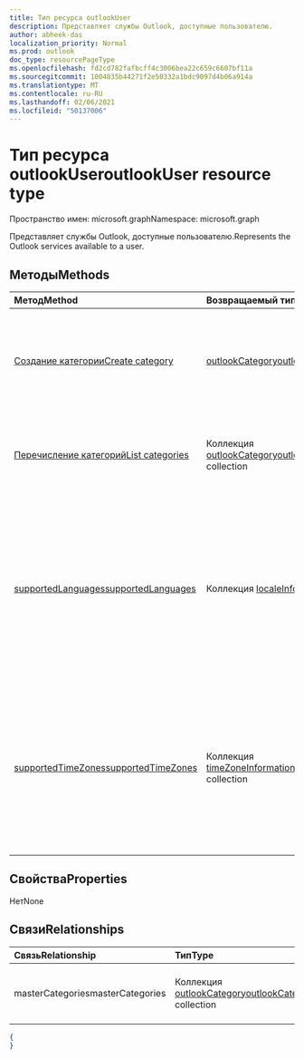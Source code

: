 ```yaml
---
title: Тип ресурса outlookUser
description: Представляет службы Outlook, доступные пользователю.
author: abheek-das
localization_priority: Normal
ms.prod: outlook
doc_type: resourcePageType
ms.openlocfilehash: fd2cd782fafbcff4c3006bea22c659c6607bf11a
ms.sourcegitcommit: 1004835b44271f2e50332a1bdc9097d4b06a914a
ms.translationtype: MT
ms.contentlocale: ru-RU
ms.lasthandoff: 02/06/2021
ms.locfileid: "50137006"
---
```

# <a name="outlookuser-resource-type"></a><span data-ttu-id="d7ea3-103">Тип ресурса outlookUser</span><span class="sxs-lookup"><span data-stu-id="d7ea3-103">outlookUser resource type</span></span>

<span data-ttu-id="d7ea3-104">Пространство имен: microsoft.graph</span><span class="sxs-lookup"><span data-stu-id="d7ea3-104">Namespace: microsoft.graph</span></span>


<span data-ttu-id="d7ea3-105">Представляет службы Outlook, доступные пользователю.</span><span class="sxs-lookup"><span data-stu-id="d7ea3-105">Represents the Outlook services available to a user.</span></span>


## <a name="methods"></a><span data-ttu-id="d7ea3-106">Методы</span><span class="sxs-lookup"><span data-stu-id="d7ea3-106">Methods</span></span>

| <span data-ttu-id="d7ea3-107">Метод</span><span class="sxs-lookup"><span data-stu-id="d7ea3-107">Method</span></span>           | <span data-ttu-id="d7ea3-108">Возвращаемый тип</span><span class="sxs-lookup"><span data-stu-id="d7ea3-108">Return Type</span></span>    |<span data-ttu-id="d7ea3-109">Описание</span><span class="sxs-lookup"><span data-stu-id="d7ea3-109">Description</span></span>|
|:---------------|:--------|:----------|
|[<span data-ttu-id="d7ea3-110">Создание категории</span><span class="sxs-lookup"><span data-stu-id="d7ea3-110">Create category</span></span>](../api/outlookuser-post-mastercategories.md) | [<span data-ttu-id="d7ea3-111">outlookCategory</span><span class="sxs-lookup"><span data-stu-id="d7ea3-111">outlookCategory</span></span>](outlookcategory.md) |<span data-ttu-id="d7ea3-112">Создание объекта **outlookCategory** в основном списке категорий пользователя.</span><span class="sxs-lookup"><span data-stu-id="d7ea3-112">Create an **outlookCategory** object in the user's master list of categories.</span></span>|
|[<span data-ttu-id="d7ea3-113">Перечисление категорий</span><span class="sxs-lookup"><span data-stu-id="d7ea3-113">List categories</span></span>](../api/outlookuser-list-mastercategories.md) | <span data-ttu-id="d7ea3-114">Коллекция [outlookCategory](outlookcategory.md)</span><span class="sxs-lookup"><span data-stu-id="d7ea3-114">[outlookCategory](outlookcategory.md) collection</span></span> |<span data-ttu-id="d7ea3-115">Получение всех категорий, определенных для пользователя.</span><span class="sxs-lookup"><span data-stu-id="d7ea3-115">Get all the categories that have been defined for the user.</span></span>|
|[<span data-ttu-id="d7ea3-116">supportedLanguages</span><span class="sxs-lookup"><span data-stu-id="d7ea3-116">supportedLanguages</span></span>](../api/outlookuser-supportedlanguages.md) | <span data-ttu-id="d7ea3-117">Коллекция [localeInfo](localeinfo.md)</span><span class="sxs-lookup"><span data-stu-id="d7ea3-117">[localeInfo](localeinfo.md) collection</span></span> | <span data-ttu-id="d7ea3-118">Получение списка языковых стандартов и языков, который поддерживается для пользователя, в соответствии с настройкой на сервере почтовых ящиков этого пользователя.</span><span class="sxs-lookup"><span data-stu-id="d7ea3-118">Get the list of locales and languages that is supported for the user, as configured on the user's mailbox server.</span></span> |
|[<span data-ttu-id="d7ea3-119">supportedTimeZones</span><span class="sxs-lookup"><span data-stu-id="d7ea3-119">supportedTimeZones</span></span>](../api/outlookuser-supportedtimezones.md) | <span data-ttu-id="d7ea3-120">Коллекция [timeZoneInformation](timezoneinformation.md)</span><span class="sxs-lookup"><span data-stu-id="d7ea3-120">[timeZoneInformation](timezoneinformation.md) collection</span></span> | <span data-ttu-id="d7ea3-121">Получение списка часовых поясов, который поддерживается для пользователя, в соответствии с настройкой на сервере почтовых ящиков этого пользователя.</span><span class="sxs-lookup"><span data-stu-id="d7ea3-121">Get the list of time zones that is supported for the user, as configured on the user's mailbox server.</span></span> |


## <a name="properties"></a><span data-ttu-id="d7ea3-122">Свойства</span><span class="sxs-lookup"><span data-stu-id="d7ea3-122">Properties</span></span>
<span data-ttu-id="d7ea3-123">Нет</span><span class="sxs-lookup"><span data-stu-id="d7ea3-123">None</span></span>

## <a name="relationships"></a><span data-ttu-id="d7ea3-124">Связи</span><span class="sxs-lookup"><span data-stu-id="d7ea3-124">Relationships</span></span>
| <span data-ttu-id="d7ea3-125">Связь</span><span class="sxs-lookup"><span data-stu-id="d7ea3-125">Relationship</span></span> | <span data-ttu-id="d7ea3-126">Тип</span><span class="sxs-lookup"><span data-stu-id="d7ea3-126">Type</span></span>   |<span data-ttu-id="d7ea3-127">Описание</span><span class="sxs-lookup"><span data-stu-id="d7ea3-127">Description</span></span>|
|:---------------|:--------|:----------|
|<span data-ttu-id="d7ea3-128">masterCategories</span><span class="sxs-lookup"><span data-stu-id="d7ea3-128">masterCategories</span></span>|<span data-ttu-id="d7ea3-129">Коллекция [outlookCategory](../resources/outlookcategory.md)</span><span class="sxs-lookup"><span data-stu-id="d7ea3-129">[outlookCategory](../resources/outlookcategory.md) collection</span></span>| <span data-ttu-id="d7ea3-130">Список категорий, определенных для пользователя.</span><span class="sxs-lookup"><span data-stu-id="d7ea3-130">A list of categories defined for the user.</span></span> | 

<!--{
  "blockType": "resource",
  "baseType": "microsoft.graph.entity",
  "@odata.type": "microsoft.graph.outlookUser",
  "@odata.annotations": [
    {
      "property": "masterCategories",
      "capabilities": {
        "changeTracking": false,
        "expandable": false,
        "searchable": false
      }
    }
  ]
}-->
```json
{
}
```

<!-- uuid: 8fcb5dbc-d5aa-4681-8e31-b001d5168d79
2015-10-25 14:57:30 UTC -->
<!-- {
  "type": "#page.annotation",
  "description": "outlookUser resource",
  "keywords": "",
  "section": "documentation",
  "tocPath": ""
}-->

